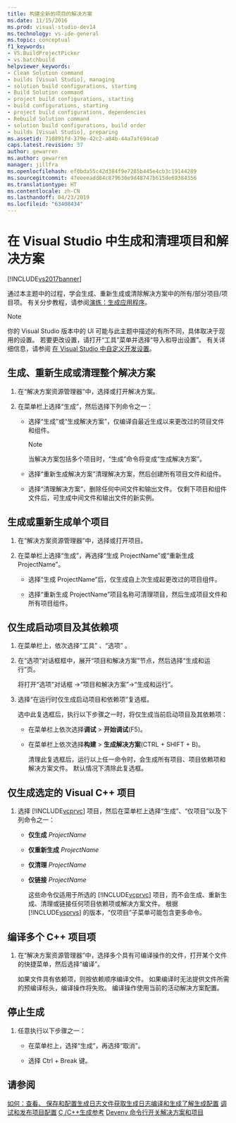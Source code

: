 ```yaml
---
title: 构建全新的项目的解决方案
ms.date: 11/15/2016
ms.prod: visual-studio-dev14
ms.technology: vs-ide-general
ms.topic: conceptual
f1_keywords:
- VS.BuildProjectPicker
- vs.batchbuild
helpviewer_keywords:
- Clean Solution command
- builds [Visual Studio], managing
- solution build configurations, starting
- Build Solution command
- project build configurations, starting
- build configurations, starting
- project build configurations, dependencies
- Rebuild Solution command
- solution build configurations, build order
- builds [Visual Studio], preparing
ms.assetid: 710891fd-379e-42c2-a84b-44a7af694ca0
caps.latest.revision: 37
author: gewarren
ms.author: gewarren
manager: jillfra
ms.openlocfilehash: ef0bda55c42d384f9e7285b445e4cb3c19144289
ms.sourcegitcommit: 47eeeeadd84c879636e9d48747b615de69384356
ms.translationtype: HT
ms.contentlocale: zh-CN
ms.lasthandoff: 04/23/2019
ms.locfileid: "63408434"
---
```

# <a name="building-and-cleaning-projects-and-solutions-in-visual-studio"></a>在 Visual Studio 中生成和清理项目和解决方案
[!INCLUDE[vs2017banner](../includes/vs2017banner.md)]

通过本主题中的过程，学会生成、重新生成或清除解决方案中的所有/部分项目/项目项。 有关分步教程，请参阅[演练：生成应用程序](../ide/walkthrough-building-an-application.md)。

> [!NOTE]
> 你的 Visual Studio 版本中的 UI 可能与此主题中描述的有所不同，具体取决于现用的设置。 若要更改设置，请打开“工具”菜单并选择“导入和导出设置”。 有关详细信息，请参阅 [在 Visual Studio 中自定义开发设置](http://msdn.microsoft.com/22c4debb-4e31-47a8-8f19-16f328d7dcd3)。

## <a name="to-build-rebuild-or-clean-an-entire-solution"></a>生成、重新生成或清理整个解决方案

1. 在“解决方案资源管理器”中，选择或打开解决方案。

2. 在菜单栏上选择“生成”，然后选择下列命令之一：

    - 选择“生成”或“生成解决方案”，仅编译自最近生成以来更改过的项目文件和组件。

        > [!NOTE]
        > 当解决方案包括多个项目时，“生成”命令将变成“生成解决方案”。

    - 选择“重新生成解决方案”清理解决方案，然后创建所有项目文件和组件。

    - 选择“清理解决方案”，删除任何中间文件和输出文件。 仅剩下项目和组件文件后，可生成中间文件和输出文件的新实例。

## <a name="to-build-or-rebuild-a-single-project"></a>生成或重新生成单个项目

1. 在“解决方案资源管理器”中，选择或打开项目。

2. 在菜单栏上选择“生成”，再选择“生成 ProjectName”或“重新生成 ProjectName”。

    - 选择“生成 ProjectName”后，仅生成自上次生成起更改过的项目组件。

    - 选择“重新生成 ProjectName”项目名称可清理项目，然后生成项目文件和所有项目组件。

## <a name="to-build-only-the-startup-project-and-its-dependencies"></a>仅生成启动项目及其依赖项

1. 在菜单栏上，依次选择“工具” 、“选项” 。

2. 在“选项”对话框框中，展开“项目和解决方案”节点，然后选择“生成和运行”页。

    将打开“选项”对话框 ->“项目和解决方案”->“生成和运行”。

3. 选择“在运行时仅生成启动项目和依赖项”复选框。

    选中此复选框后，执行以下步骤之一时，将仅生成当前启动项目及其依赖项：

   - 在菜单栏上依次选择**调试** > **开始调试**(F5)。

   - 在菜单栏上依次选择**构建** > **生成解决方案**(CTRL + SHIFT + B)。

     清理此复选框后，运行以上任一命令时，会生成所有项目、项目依赖项和解决方案文件。 默认情况下清除此复选框。

## <a name="to-build-only-the-selected-visual-c-project"></a>仅生成选定的 Visual C++ 项目

1. 选择 [!INCLUDE[vcprvc](../includes/vcprvc-md.md)] 项目，然后在菜单栏上选择“生成”、“仅项目”以及下列命令之一：

   - **仅生成** *ProjectName*

   - **仅重新生成** *ProjectName*

   - **仅清理** *ProjectName*

   - **仅链接** *ProjectName*

     这些命令仅适用于所选的 [!INCLUDE[vcprvc](../includes/vcprvc-md.md)] 项目，而不会生成、重新生成、清理或链接任何项目依赖项或解决方案文件。 根据 [!INCLUDE[vsprvs](../includes/vsprvs-md.md)] 的版本，“仅项目”子菜单可能包含更多命令。

## <a name="to-compile-multiple-c-project-items"></a>编译多个 C++ 项目项

1. 在“解决方案资源管理器”中，选择多个具有可编译操作的文件，打开某个文件的快捷菜单，然后选择“编译”。

     如果文件具有依赖项，则按依赖顺序编译文件。 如果编译时无法提供文件所需的预编译标头，编译操作将失败。 编译操作使用当前的活动解决方案配置。

## <a name="to-stop-a-build"></a>停止生成

1. 任意执行以下步骤之一：

    - 在菜单栏上，选择“生成”，再选择“取消”。

    - 选择 Ctrl + Break 键。

## <a name="see-also"></a>请参阅
 [如何：查看、 保存和配置生成日志文件](../ide/how-to-view-save-and-configure-build-log-files.md)[获取生成日志](../msbuild/obtaining-build-logs-with-msbuild.md)[编译和生成](../ide/compiling-and-building-in-visual-studio.md)[了解生成配置](../ide/understanding-build-configurations.md) [调试和发布项目配置](http://msdn.microsoft.com/0440b300-0614-4511-901a-105b771b236e) [C /C++生成参考](http://msdn.microsoft.com/library/100b4ccf-572c-4d1f-970c-fa0bc0cc0d2d) [Devenv 命令行开关](../ide/reference/devenv-command-line-switches.md)[解决方案和项目](../ide/solutions-and-projects-in-visual-studio.md)
